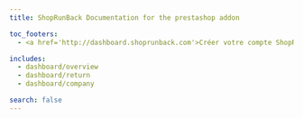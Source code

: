 ```yaml
---
title: ShopRunBack Documentation for the prestashop addon

toc_footers:
  - <a href='http://dashboard.shoprunback.com'>Créer votre compte ShopRunBack</a>

includes:
  - dashboard/overview
  - dashboard/return
  - dashboard/company

search: false
---
```



